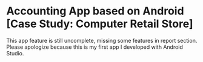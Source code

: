 # Accounting App based on Android [Case Study: Computer Retail Store]
This app feature is still uncomplete, missing some features in report section. Please apologize because this is my first app I developed with Android Studio.

